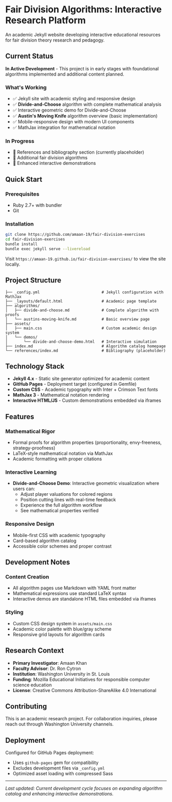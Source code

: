 ﻿# Fair Division Algorithms: Interactive Research Platform

An academic Jekyll website developing interactive educational resources for fair division theory research and pedagogy.

## Current Status

**In Active Development** - This project is in early stages with foundational algorithms implemented and additional content planned.

### What's Working
- ✅ Jekyll site with academic styling and responsive design
- ✅ **Divide-and-Choose** algorithm with complete mathematical analysis
- ✅ Interactive geometric demo for Divide-and-Choose
- ✅ **Austin's Moving Knife** algorithm overview (basic implementation)
- ✅ Mobile-responsive design with modern UI components
- ✅ MathJax integration for mathematical notation

### In Progress
- 🔄 References and bibliography section (currently placeholder)
- 🔄 Additional fair division algorithms
- 🔄 Enhanced interactive demonstrations

## Quick Start

### Prerequisites
- Ruby 2.7+ with bundler
- Git

### Installation
```bash
git clone https://github.com/amaan-19/fair-division-exercises
cd fair-division-exercises
bundle install
bundle exec jekyll serve --livereload
```

Visit `https://amaan-19.github.io/fair-division-exercises/` to view the site locally.

## Project Structure

```
├── _config.yml                           # Jekyll configuration with MathJax
├── _layouts/default.html                 # Academic page template
├── algorithms/
│   ├── divide-and-choose.md              # Complete algorithm with proofs
│   └── austins-moving-knife.md           # Basic overview page
├── assets/
│   ├── main.css                          # Custom academic design system
│   └── demos/
│       └── divide-and-choose-demo.html   # Interactive simulation
├── index.md                              # Algorithm catalog homepage  
└── references/index.md                   # Bibliography (placeholder)
```

## Technology Stack

- **Jekyll 4.x** - Static site generator optimized for academic content
- **GitHub Pages** - Deployment target (configured in Gemfile)
- **Custom CSS** - Academic typography with Inter + Crimson Text fonts
- **MathJax 3** - Mathematical notation rendering
- **Interactive HTML/JS** - Custom demonstrations embedded via iframes

## Features

### Mathematical Rigor
- Formal proofs for algorithm properties (proportionality, envy-freeness, strategy-proofness)
- LaTeX-style mathematical notation via MathJax
- Academic formatting with proper citations

### Interactive Learning
- **Divide-and-Choose Demo**: Interactive geometric visualization where users can:
  - Adjust player valuations for colored regions
  - Position cutting lines with real-time feedback
  - Experience the full algorithm workflow
  - See mathematical properties verified

### Responsive Design
- Mobile-first CSS with academic typography
- Card-based algorithm catalog
- Accessible color schemes and proper contrast

## Development Notes

### Content Creation
- All algorithm pages use Markdown with YAML front matter
- Mathematical expressions use standard LaTeX syntax
- Interactive demos are standalone HTML files embedded via iframes

### Styling
- Custom CSS design system in `assets/main.css`
- Academic color palette with blue/gray scheme
- Responsive grid layouts for algorithm cards

## Research Context

- **Primary Investigator**: Amaan Khan
- **Faculty Advisor**: Dr. Ron Cytron  
- **Institution**: Washington University in St. Louis
- **Funding**: Mozilla Educational Initiatives for responsible computer science education
- **License**: Creative Commons Attribution-ShareAlike 4.0 International

## Contributing

This is an academic research project. For collaboration inquiries, please reach out through Washington University channels.

## Deployment

Configured for GitHub Pages deployment:
- Uses `github-pages` gem for compatibility
- Excludes development files via `_config.yml`
- Optimized asset loading with compressed Sass

---

*Last updated: Current development cycle focuses on expanding algorithm catalog and enhancing interactive demonstrations.*
